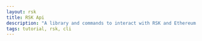 ```yaml
---
layout: rsk
title: RSK Api
description: "A library and commands to interact with RSK and Ethereum nodes"
tags: tutorial, rsk, cli
---
```

